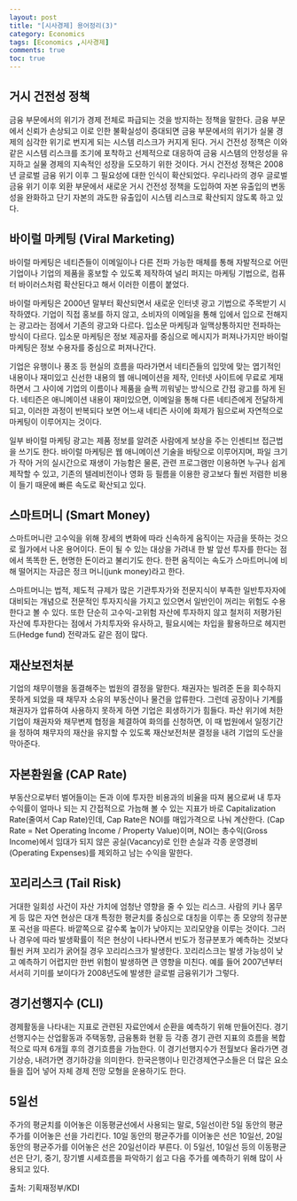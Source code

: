 ```yaml
---
layout: post
title: "[시사경제] 용어정리(3)"
category: Economics
tags: [Economics ,시사경제]
comments: true
toc: true
---
```

## 거시 건전성 정책

금융 부문에서의 위기가 경제 전체로 파급되는 것을 방지하는 정책을 말한다. 금융 부문에서 신뢰가 손상되고 이로 인한 불확실성이 증대되면 금융 부문에서의 위기가 실물 경제의 심각한 위기로 번지게 되는 시스템 리스크가 커지게 된다. 거시 건전성 정책은 이와 같은 시스템 리스크를 조기에 포착하고 선제적으로 대응하여 금융 시스템의 안정성을 유지하고 실물 경제의 지속적인 성장을 도모하기 위한 것이다. 거시 건전성 정책은 2008년 글로벌 금융 위기 이후 그 필요성에 대한 인식이 확산되었다. 우리나라의 경우 글로벌 금융 위기 이후 외환 부문에서 새로운 거시 건전성 정책을 도입하여 자본 유출입의 변동성을 완화하고 단기 자본의 과도한 유출입이 시스템 리스크로 확산되지 않도록 하고 있다.

## 바이럴 마케팅 (Viral Marketing)

바이럴 마케팅은 네티즌들이 이메일이나 다른 전파 가능한 매체를 통해 자발적으로 어떤 기업이나 기업의 제품을 홍보할 수 있도록 제작하여 널리 퍼지는 마케팅 기법으로, 컴퓨터 바이러스처럼 확산된다고 해서 이러한 이름이 붙었다. 

바이럴 마케팅은 2000년 말부터 확산되면서 새로운 인터넷 광고 기법으로 주목받기 시작하였다. 기업이 직접 홍보를 하지 않고, 소비자의 이메일을 통해 입에서 입으로 전해지는 광고라는 점에서 기존의 광고와 다르다. 입소문 마케팅과 일맥상통하지만 전파하는 방식이 다르다. 입소문 마케팅은 정보 제공자를 중심으로 메시지가 퍼져나가지만 바이럴 마케팅은 정보 수용자를 중심으로 퍼져나간다. 

기업은 유행이나 풍조 등 현실의 흐름을 따라가면서 네티즌들의 입맛에 맞는 엽기적인 내용이나 재미있고 신선한 내용의 웹 애니메이션을 제작, 인터넷 사이트에 무료로 게재하면서 그 사이에 기업의 이름이나 제품을 슬쩍 끼워넣는 방식으로 간접 광고를 하게 된다. 네티즌은 애니메이션 내용이 재미있으면, 이메일을 통해 다른 네티즌에게 전달하게 되고, 이러한 과정이 반복되다 보면 어느새 네티즌 사이에 화제가 됨으로써 자연적으로 마케팅이 이루어지는 것이다. 

일부 바이럴 마케팅 광고는 제품 정보를 알려준 사람에게 보상을 주는 인센티브 접근법을 쓰기도 한다. 바이럴 마케팅은 웹 애니메이션 기술을 바탕으로 이루어지며, 파일 크기가 작아 거의 실시간으로 재생이 가능함은 물론, 관련 프로그램만 이용하면 누구나 쉽게 제작할 수 있고, 기존의 텔레비전이나 영화 등 필름을 이용한 광고보다 훨씬 저렴한 비용이 들기 때문에 빠른 속도로 확산되고 있다.

## 스마트머니 (Smart Money)

스마트머니란 고수익을 위해 장세의 변화에 따라 신속하게 움직이는 자금을 뜻하는 것으로 월가에서 나온 용어이다. 돈이 될 수 있는 대상을 가려내 한 발 앞선 투자를 한다는 점에서 똑똑한 돈, 현명한 돈이라고 불리기도 한다. 한편 움직이는 속도가 스마트머니에 비해 떨어지는 자금은 정크 머니(junk money)라고 한다. 

스마트머니는 법적, 제도적 규제가 많은 기관투자가와 전문지식이 부족한 일반투자자에 대비되는 개념으로 전문적인 투자지식을 가지고 있으면서 일반인이 꺼리는 위험도 수용한다고 볼 수 있다. 또한 단순히 고수익-고위험 자산에 투자하지 않고 철저히 저평가된 자산에 투자한다는 점에서 가치투자와 유사하고, 필요시에는 차입을 활용하므로 헤지펀드(Hedge fund) 전략과도 같은 점이 많다.

## 재산보전처분

기업의 채무이행을 동결해주는 법원의 결정을 말한다. 채권자는 빌려준 돈을 회수하지 못하게 되었을 때 채무자 소유의 부동산이나 물건을 압류한다. 그런데 공장이나 기계를 채권자가 압류하여 사용하지 못하게 하면 기업은 회생하기가 힘들다. 파산 위기에 처한 기업이 채권자와 채무변제 협정을 체결하여 화의를 신청하면, 이 때 법원에서 일정기간을 정하여 채무자의 재산을 유지할 수 있도록 재산보전처분 결정을 내려 기업의 도산을 막아준다.

## 자본환원율 (CAP Rate)

부동산으로부터 벌어들이는 돈과 이에 투자한 비용과의 비율을 따져 봄으로써 내 투자 수익률이 얼마나 되는 지 간접적으로 가늠해 볼 수 있는 지표가 바로 Capitalization Rate(줄여서 Cap Rate)인데, Cap Rate은 NOI를 매입가격으로 나눠 계산한다. (Cap Rate = Net Operating Income / Property Value)이며, NOI는 총수익(Gross Income)에서 임대가 되지 않은 공실(Vacancy)로 인한 손실과 각종 운영경비(Operating Expenses)를 제외하고 남는 수익을 말한다.

## 꼬리리스크 (Tail Risk)

거대한 일회성 사건이 자산 가치에 엄청난 영향을 줄 수 있는 리스크. 사람의 키나 몸무게 등 많은 자연 현상은 대개 특정한 평균치를 중심으로 대칭을 이루는 종 모양의 정규분포 곡선을 따른다. 바깥쪽으로 갈수록 높이가 낮아지는 꼬리모양을 이루는 것이다. 그러나 경우에 따라 발생확률이 적은 현상이 나타나면서 빈도가 정규분포가 예측하는 것보다 훨씬 커져 꼬리가 굵어질 경우 꼬리리스크가 발생한다. 꼬리리스크는 발생 가능성이 낮고 예측하기 어렵지만 한번 위험이 발생하면 큰 영향을 미친다. 예를 들어 2007년부터 서서히 기미를 보이다가 2008년도에 발생한 글로벌 금융위기가 그렇다.

## 경기선행지수 (CLI)

경제활동을 나타내는 지표로 관련된 자료안에서 순환을 예측하기 위해 만들어진다. 경기선행지수는 산업활동과 주택동향, 금융통화 현황 등 각종 경기 관련 지표의 흐름을 복합적으로 따져 6개월 후의 경기흐름을 가늠한다. 이 경기선행지수가 전월보다 올라가면 경기상승, 내려가면 경기하강을 의미한다. 한국은행이나 민간경제연구소들은 더 많은 요소들을 집어 넣어 자체 경제 전망 모형을 운용하기도 한다.

## 5일선

주가의 평균치를 이어놓은 이동평균선에서 사용되는 말로, 5일선이란 5일 동안의 평균주가를 이어놓은 선을 가리킨다. 10일 동안의 평균주가를 이어놓은 선은 10일선, 20일 동안의 평균주가를 이어놓은 선은 20일선이라 부른다. 이 5일선, 10일선 등의 이동평균선은 단기, 중기, 장기별 시세흐름을 파악하기 쉽고 다음 주가를 예측하기 위해 많이 사용되고 있다.

출처: 기획재정부/KDI